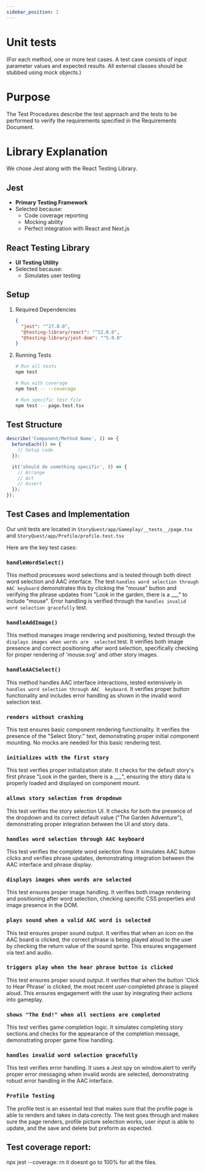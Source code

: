 ```yaml
---
sidebar_position: 1
---
```

# Unit tests
(For each method, one or more test cases. A test case consists of input parameter values and expected results. 
All external classes should be stubbed using mock objects.)

# Purpose
The Test Procedures describe the test approach and the tests to be performed to verify the requirements 
specified in the Requirements Document.

# Library Explanation
We chose Jest along with the React Testing Library.

## Jest
- **Primary Testing Framework**
- Selected because:
    - Code coverage reporting
    - Mocking ability
    - Perfect integration with React and Next.js

## React Testing Library
- **UI Testing Utility**
- Selected because:
    - Simulates user testing

## Setup
1. Required Dependencies
   ```json
   {
     "jest": "^27.0.0",
     "@testing-library/react": "^12.0.0",
     "@testing-library/jest-dom": "^5.0.0"
   }
   ```

2. Running Tests
   ```bash
   # Run all tests
   npm test
   
   # Run with coverage
   npm test -- --coverage
   
   # Run specific test file
   npm test -- page.test.tsx
   ```

## Test Structure
```typescript
describe('Component/Method Name', () => {
  beforeEach(() => {
    // Setup code
  });

  it('should do something specific', () => {
    // Arrange
    // Act
    // Assert
  });
});
```



## Test Cases and Implementation
Our unit tests are located in `StoryQuest/app/Gameplay/__tests__/page.tsx` and `StoryQuest/app/Profile/profile.test.tsx`

Here are the key test cases:
### `handleWordSelect()`
This method processes word selections and is tested through both direct word selection and AAC interface. The 
test `handles word selection through AAC keyboard` demonstrates this by clicking the "mouse" button and 
verifying the phrase updates from "Look in the garden, there is a ___" to include "mouse". Error handling is 
verified through the `handles invalid word selection gracefully` test.

### `handleAddImage()`
This method manages image rendering and positioning, tested through the `displays images when words are 
selected` test. It verifies both image presence and correct positioning after word 
selection, specifically checking for proper rendering of 'mouse.svg' and other story images.

### `handleAACSelect()`
This method handles AAC interface interactions, tested extensively in `handles word selection through AAC 
keyboard`. It verifies proper button functionality and includes error 
handling as shown in the invalid word selection test.

### `renders without crashing`
This test ensures basic component rendering functionality. It verifies the presence of the "Select Story:" 
text, demonstrating proper initial component mounting. No mocks are needed for this basic rendering test.

### `initializes with the first story`
This test verifies proper initialization state. It checks for the default story's first phrase "Look in the 
garden, there is a ___", ensuring the story data is properly loaded and displayed on component mount.

### `allows story selection from dropdown`
This test verifies the story selection UI. It checks for both the presence of the dropdown and its correct 
default value ("The Garden Adventure"), demonstrating proper integration between the UI and story data.

### `handles word selection through AAC keyboard`
This test verifies the complete word selection flow. It simulates AAC button clicks and verifies phrase 
updates, demonstrating integration between the AAC interface and phrase display.

### `displays images when words are selected`
This test ensures proper image handling. It verifies both image rendering and positioning after word 
selection, checking specific CSS properties and image presence in the DOM.

### `plays sound when a valid AAC word is selected`
This test ensures proper sound output. It verifies that when an icon on the AAC board is clicked, 
the correct phrase is being played aloud to the user by checking the return value of the sound sprite. This 
ensures engagement via text and audio. 

### `triggers play when the hear phrase button is clicked`
This test ensures proper sound output. It verifies that when the button 'Click to Hear Phrase' is clicked,
the most recent user-completed phrase is played aloud. This ensures engagement with the user by integrating their
actions into gameplay. 

### `shows "The End!" when all sections are completed`
This test verifies game completion logic. It simulates completing story sections and checks for the appearance 
of the completion message, demonstrating proper game flow handling.

### `handles invalid word selection gracefully`
This test verifies error handling. It uses a Jest spy on window.alert to verify proper error messaging when 
invalid words are selected, demonstrating robust error handling in the AAC interface.

### `Profile Testing`
The profile test is an essentail test that makes sure that the profile page is able to renders and takes in data corectly. The test goes through and makes sure the page renders, profile picture selection works, user input is able to update, and the save and delete but preform as expected.

## Test coverage report:
npx jest --coverage: rn it doesnt go to 100% for all the files.